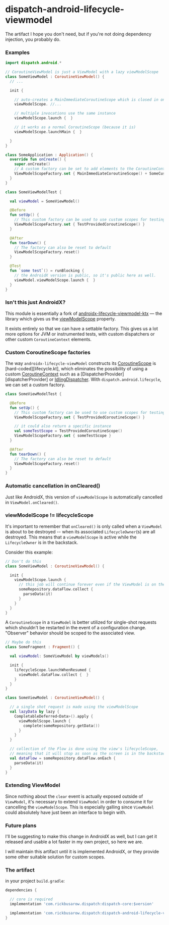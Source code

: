 # dispatch-android-lifecycle-viewmodel

The artifact I hope you don't need, but if you're not doing dependency injection, you probably do.

### Examples

```Kotlin
import dispatch.android.*

// CoroutineViewModel is just a ViewModel with a lazy viewModelScope
class SomeViewModel : CoroutineViewModel() {
  // ...

  init {

    // auto-creates a MainImmediateCoroutineScope which is closed in onCleared()
    viewModelScope. //...

    // multiple invocations use the same instance
    viewModelScope.launch {  }

    // it works as a normal CoroutineScope (because it is)
    viewModelScope.launchMain {  }

  }
}

class SomeApplication : Application() {
  override fun onCreate() {
    super.onCreate()
    // A custom factory can be set to add elements to the CoroutineContext
    ViewModelScopeFactory.set { MainImmediateCoroutineScope() + SomeCustomElement() }
  }
}

class SomeViewModelTest {

  val viewModel = SomeViewModel()

  @Before
  fun setUp() {
    // This custom factory can be used to use custom scopes for testing
    ViewModelScopeFactory.set { TestProvidedCoroutineScope() }
  }

  @After
  fun tearDown() {
    // The factory can also be reset to default
    ViewModelScopeFactory.reset()
  }

  @Test
  fun `some test`() = runBlocking {
    // the AndroidX version is public, so it's public here as well.
    viewModel.viewModelScope.launch {  }
  }
}
```

### Isn't this just AndroidX?

This module is essentially a fork of [androidx-lifecycle-viewmodel-ktx][androidx-lifecycle] — the library which gives us the [viewModelScope][viewModelScope] property.

It exists entirely so that we can have a settable factory.  This gives us a lot more options for JVM or instrumented tests, with custom dispatchers or other custom `CoroutineContext` elements.

### Custom CoroutineScope factories

The way `androidx-lifecycle-viewModel` constructs its [CoroutineScope][coroutineScope] is [hard-coded][lifecycle.kt], which eliminates the possibility of using a custom [CoroutineContext][coroutineContext] such as a [DispatcherProvider][dispatcherProvider] or [IdlingDispatcher][idlingDispatcher]. With `dispatch.android.lifecycle`, we can set a custom factory.

```Kotlin
class SomeViewModelTest {

  @Before
  fun setUp() {
    // This custom factory can be used to use custom scopes for testing
    ViewModelScopeFactory.set { TestProvidedCoroutineScope() }

    // it could also return a specific instance
    val someTestScope = TestProvidedCoroutineScope()
    ViewModelScopeFactory.set { someTestScope }
  }

  @After
  fun tearDown() {
    // The factory can also be reset to default
    ViewModelScopeFactory.reset()
  }
}
```

### Automatic cancellation in onCleared()

Just like AndroidX, this version of `viewModelScope` is automatically cancelled in `ViewModel.onCleared()`.

### viewModelScope != lifecycleScope

It's important to remember that `onCleared()` is only called when a `ViewModel` is about to be destroyed -- when its associated `LifecycleOwner`(s) are all destroyed.  This means that a `viewModelScope` is active while the `LifecycleOwner` is in the backstack.

Consider this example:

```Kotlin
// Don't do this
class SomeViewModel : CoroutineViewModel() {

  init {
    viewModelScope.launch {
      // this job will continue forever even if the ViewModel is on the backstack.
      someRepository.dataFlow.collect {
        parseData(it)
      }
    }
  }
}
```

A `CoroutineScope` in a `ViewModel` is better utilized for single-shot requests which shouldn't be restarted in the event of a configuration change.  "Observer" behavior should be scoped to the associated view.

```Kotlin
// Maybe do this
class SomeFragment : Fragment() {

  val viewModel: SomeViewModel by viewModels()

  init {
    lifecycleScope.launchWhenResumed {
      viewModel.dataFlow.collect {  }
    }
  }
}

class SomeViewModel : CoroutineViewModel() {

  // a single shot request is made using the viewModelScope
  val lazyData by lazy {
    CompletableDeferred<Data>().apply {
      viewModelScope.launch {
        complete(someRepository.getData())
      }
    }
  }

  // collection of the Flow is done using the view's lifecycleScope,
  // meaning that it will stop as soon as the screen is in the backstack
  val dataFlow = someRepository.dataFlow.onEach {
    parseData(it)
  }
}

```

### Extending ViewModel

Since nothing about the `clear` event is actually exposed outside of `ViewModel`, it's necessary to extend `ViewModel` in order to consume it for cancelling the `viewModelScope`.  This is especially galling since `ViewModel` could absolutely have just been an interface to begin with.

### Future plans

I'll be suggesting to make this change in AndroidX as well, but I can get it released and usable a lot faster in my own project, so here we are.

I will maintain this artifact until it is implemented AndroidX, or they provide some other suitable solution for custom scopes.

### The artifact

in your project `build.gradle`:

```Groovy
dependencies {

  // core is required
  implementation 'com.rickbusarow.dispatch:dispatch-core:$version'

  implementation 'com.rickbusarow.dispatch:dispatch-android-lifecycle-viewModel:$version'
}
```



[androidx-lifecycle]:https://developer.android.com/jetpack/androidx/releases/lifecycle
[viewModelScope]:https://developer.android.com/topic/libraries/architecture/coroutines#viewmodelscope
[coroutineContext]:https://kotlinlang.org/api/latest/jvm/stdlib/kotlin.coroutines/-coroutine-context/
[coroutineScope]:https://kotlin.github.io/kotlinx.coroutines/kotlinx-coroutines-core/kotlinx.coroutines/coroutine-scope.html
[flow.conflate]:https://github.com/Kotlin/kotlinx.coroutines/blob/master/docs/flow.md#conflation
[lifecycle.java]:https://cs.android.com/androidx/platform/frameworks/support/+/androidx-master-dev:lifecycle/lifecycle-common/src/main/java/androidx/lifecycle/Lifecycle.java
[idlingDispatcher]:https://github.com/RBusarow/Dispatch/blob/dev/dispatch-android-espresso/src/main/java/dispatch/test/android/IdlingDispatcher.kt
[channel]:https://kotlin.github.io/kotlinx.coroutines/kotlinx-coroutines-core/kotlinx.coroutines.channels/-channel/
[pausingDispatcher]:https://cs.android.com/androidx/platform/frameworks/support/+/androidx-master-dev:lifecycle/lifecycle-runtime-ktx/src/main/java/androidx/lifecycle/PausingDispatcher.kt
[b/146370660]:https://issuetracker.google.com/issues/146370660
